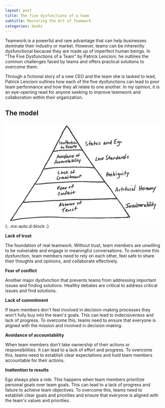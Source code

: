 ```yaml
---
layout: post
title: The five dysfunctions of a team
subtitle: Mastering the Art of Teamwork
categories: books
---
```


Teamwork is a powerful and rare advantage that can help businesses dominate their industry or market. However, teams can be inherently dysfunctional because they are made up of imperfect human beings. In "The Five Dysfunctions of a Team" by Patrick Lencioni, he outlines the common challenges faced by teams and offers practical solutions to overcome them.

Through a fictional story of a new CEO and the team she is tasked to lead, Patrick Lencioni outlines how each of the five dysfunctions can lead to poor team performance and how they all relate to one another. In my opinion, it is an eye-opening read for anyone seeking to improve teamwork and collaboration within their organization.  

## The model

![1](/assets/img/five_dysfunctions/pyramid.PNG){: .mx-auto.d-block :}


**Lack of trust** 

The foundation of real teamwork. Without trust, team members are unwilling to be vulnerable and engage in meaningful conversations. To overcome this dysfunction, team members need to rely on each other, feel safe to share their thoughts and opinions, and collaborate effectively.

**Fear of conflict**

Another major dysfunction that prevents teams from addressing important issues and finding solutions. Healthy debates are critical to address critical issues and find solutions.

**Lack of commitment** 

If team members don't feel involved in decision-making processes they won't fully buy into the team's goals. This can lead to indecisiveness and lack of progress. To overcome this, teams need to ensure that everyone is aligned with the mission and involved in decision-making.

**Avoidance of accountability** 

When team members don't take ownership of their actions or responsibilities. It can lead to a lack of effort and progress. To overcome this, teams need to establish clear expectations and hold team members accountable for their actions.

**Inattention to results** 

Ego always plais a role. This happens when team members prioritize personal goals over team goals. This can lead to a lack of progress and failure to achieve team objectives. To overcome this, teams need to establish clear goals and priorities and ensure that everyone is aligned with the team's values and priorities.